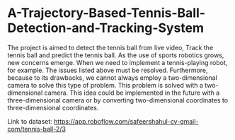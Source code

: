# A-Trajectory-Based-Tennis-Ball-Detection-and-Tracking-System

The project is aimed to detect the tennis ball from live video, Track the tennis ball and predict the tennis ball. As the use of sports robotics grows, new concerns emerge. When we need to implement a tennis-playing robot, for example. The issues listed above must be resolved. Furthermore, because to its drawbacks, we cannot always employ a two-dimensional camera to solve this type of problem. This problem is solved with a two-dimensional camera. This idea could be implemented in the future with a
three-dimensional camera or by converting two-dimensional coordinates to three-dimensional coordinates.

Link to dataset: https://app.roboflow.com/safeershahul-cv-gmail-com/tennis-ball-2/3
